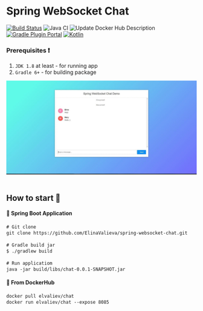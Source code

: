 # Spring WebSocket Chat
[![Build Status](https://travis-ci.com/ElinaValieva/spring-websocket-chat.svg?branch=master)](https://travis-ci.com/ElinaValieva/spring-websocket-chat)
![Java CI](https://github.com/ElinaValieva/spring-websocket-chat/workflows/Java%20CI/badge.svg?branch=master)
![Update Docker Hub Description](https://github.com/ElinaValieva/spring-websocket-chat/workflows/Update%20Docker%20Hub%20Description/badge.svg?branch=master)
[![Gradle Plugin Portal](https://img.shields.io/maven-metadata/v/https/plugins.gradle.org/m2/com/google/cloud/tools/jib/com.google.cloud.tools.jib.gradle.plugin/maven-metadata.xml.svg?colorB=007ec6&label=gradle)](https://plugins.gradle.org/plugin/com.google.cloud.tools.jib)
[![Kotlin](https://img.shields.io/badge/Kotlin-1.3.61-orange.svg) ](https://kotlinlang.org/)
 
### Prerequisites :heavy_exclamation_mark:
 1. `JDK 1.8` at least - for running app
 2. `Gradle 6+` - for building package
&nbsp;

![](https://github.com/ElinaValieva/spring-websocket-chat/blob/master/pic.gif)
&nbsp;
## How to start :triangular_flag_on_post:
#### :leaves: Spring Boot Application
```
# Git clone
git clone https://github.com/ElinaValieva/spring-websocket-chat.git

# Gradle build jar
$ ./gradlew build

# Run applicatiom
java -jar build/libs/chat-0.0.1-SNAPSHOT.jar
```
#### :whale: From DockerHub
```
docker pull elvaliev/chat
docker run elvaliev/chat --expose 8085
```
